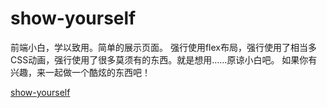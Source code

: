 # show-yourself

前端小白，学以致用。简单的展示页面。
强行使用flex布局，强行使用了相当多CSS动画，强行使用了很多莫须有的东西。就是想用……原谅小白吧。
如果你有兴趣，来一起做一个酷炫的东西吧！

[show-yourself](https://angelpray.github.io/project/show-yourself/index.html)
